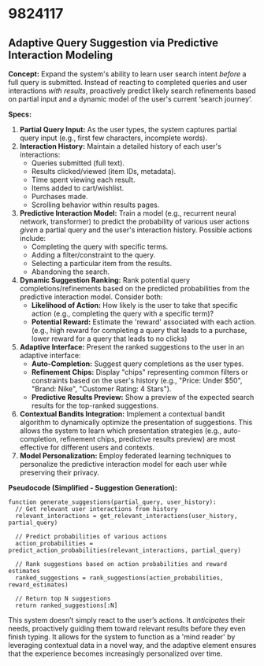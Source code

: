 # 9824117

## Adaptive Query Suggestion via Predictive Interaction Modeling

**Concept:** Expand the system's ability to learn user search intent *before* a full query is submitted. Instead of reacting to completed queries and user interactions *with results*, proactively predict likely search refinements based on partial input and a dynamic model of the user's current ‘search journey’.

**Specs:**

1.  **Partial Query Input:** As the user types, the system captures partial query input (e.g., first few characters, incomplete words).
2.  **Interaction History:** Maintain a detailed history of each user's interactions:
    *   Queries submitted (full text).
    *   Results clicked/viewed (item IDs, metadata).
    *   Time spent viewing each result.
    *   Items added to cart/wishlist.
    *   Purchases made.
    *   Scrolling behavior within results pages.
3.  **Predictive Interaction Model:** Train a model (e.g., recurrent neural network, transformer) to predict the probability of various user actions *given* a partial query and the user's interaction history. Possible actions include:
    *   Completing the query with specific terms.
    *   Adding a filter/constraint to the query.
    *   Selecting a particular item from the results.
    *   Abandoning the search.
4.  **Dynamic Suggestion Ranking:**  Rank potential query completions/refinements based on the predicted probabilities from the predictive interaction model. Consider both:
    *   **Likelihood of Action:**  How likely is the user to take that specific action (e.g., completing the query with a specific term)?
    *   **Potential Reward:** Estimate the 'reward' associated with each action. (e.g., high reward for completing a query that leads to a purchase, lower reward for a query that leads to no clicks)
5.  **Adaptive Interface:** Present the ranked suggestions to the user in an adaptive interface:
    *   **Auto-Completion:** Suggest query completions as the user types.
    *   **Refinement Chips:** Display "chips" representing common filters or constraints based on the user's history (e.g., "Price: Under $50", "Brand: Nike", "Customer Rating: 4 Stars").
    *   **Predictive Results Preview:** Show a preview of the expected search results for the top-ranked suggestions.
6. **Contextual Bandits Integration:** Implement a contextual bandit algorithm to dynamically optimize the presentation of suggestions. This allows the system to learn which presentation strategies (e.g., auto-completion, refinement chips, predictive results preview) are most effective for different users and contexts.
7. **Model Personalization:** Employ federated learning techniques to personalize the predictive interaction model for each user while preserving their privacy.

**Pseudocode (Simplified - Suggestion Generation):**

```
function generate_suggestions(partial_query, user_history):
  // Get relevant user interactions from history
  relevant_interactions = get_relevant_interactions(user_history, partial_query)

  // Predict probabilities of various actions
  action_probabilities = predict_action_probabilities(relevant_interactions, partial_query)

  // Rank suggestions based on action probabilities and reward estimates
  ranked_suggestions = rank_suggestions(action_probabilities, reward_estimates)

  // Return top N suggestions
  return ranked_suggestions[:N]
```

This system doesn’t simply react to the user’s actions. It *anticipates* their needs, proactively guiding them toward relevant results before they even finish typing.  It allows for the system to function as a 'mind reader' by leveraging contextual data in a novel way, and the adaptive element ensures that the experience becomes increasingly personalized over time.